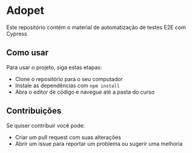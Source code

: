 # Adopet

Este repositório contém o material de automatização de testes E2E com Cypress

## Como usar

Para usar o projeto, siga estas etapas:

- Clone o repositório para o seu computador
- Instale as dependências com `npm install`
- Abra o editor de código e navegue até a pasta do curso

## Contribuições

Se quiser contribuir você pode:

- Criar um pull request com suas alterações
- Abrir um issue para reportar um problema ou sugerir uma melhoria
